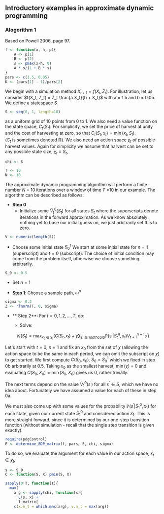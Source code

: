 ## Introductory examples in approximate dynamic programming










### Alogorithm 1 

Based on Powell 2006, page 97.  



```r
f <- function(x, h, p){
    A <- p[1] 
    B <- p[2] 
    s <- pmax(x-h, 0)
    A * s/(1 + B * s)
}
pars <- c(1.5, 0.05)
K <- (pars[1] - 1)/pars[2]
```


We begin with a simulation method $X_{t+1} = f(X_t, Z_t)$.  For illustration, let us consider $f(X_t, Z_t) = Z_t \frac{a X_t}{b + X_t}$ with a = 1.5 and b = 0.05.  We define a statespace $S$



```r
S <- seq(0, 1, length=10) 
```


as a uniform grid of 10 points from 0 to 1.  We also need a value function on the state space, $C_t(S_t)$. For simplicity, we set the price of harvest at unity and the cost of harvesting at zero, so that $C_t(S_t, x_t) = \min(x_t, S_t)$.  
($C_t$ is sometimes denoted $\mathbb{\Pi}$).  We also need an action space $\chi_t$ of possible harvest values.  Again for simplicity we assume that harvest can be set to any possible state size, $\chi_t \equiv S_t$,


```r
chi <- S
```





```r
T <- 10
N <- 10
```


The approximate dynamic programming algorithm will perform a finite number $N$ = 10 iterations over a window of time $T$ =10 in our example.  The algorithm can be described as follows: 


- **Step 0**
  - Initialize some $\tilde V_t^0(S_t)$ for all states $S_t$ 
  where the superscripts denote iterations in the forward approximation.  As we know absolutely nothing yet to base our initial guess on, we just arbitrarily set this to zero.  


```r
V <- numeric(length(S))
```

  
  - Choose some initial state $S_0^1$
  We start at some initial state for $n = 1$ (superscript) and $t = 0$ (subscript). The choice of initial condition may come from the problem itself, otherwise we choose something arbitrarily.  


```r
S_0 <- 0.5
```


  - Set $n = 1$

- **Step 1**: Choose a sample path, $\omega^n$


```r
sigma <- 0.2
Z <- rlnorm(T, 0, sigma)
```


- ** Step 2**: For $t = 0, 1, 2, \ldots, T$, do:

  - Solve:

$$V_t(S_t) = \max_{x_t \in \chi_t} \left(C(S_t, x_t) + \gamma \sum_{s^{\prime} \in mathcal{S}} \mathbb{P}(s^{\prime} | S_t^n, x_t) V_{t+1}^{n-1} s^{\prime} \right)$$

Let's start with $t=0$, $n=1$ and fix an $x_0$ from the set of $\chi$ (allowing the action space to be the same in each period, we can omit the subscript on $\chi$) to get started.  We first compute $C(S_0, x_0)$. $S_0 = S_0^1$ which we fixed in step 0b arbitrarily at 0.5.  Taking $x_0$ as the smallest harvest, $\min(\chi)$ = 0 and evaluating $C(S_0,X_0) = \min(S_0, X_0)$ gives us 0, rather trivially.  

The next terms depend on the value $\tilde V^0_1(s^{\prime})$ for all $s^{\prime} \in S$, which we have no idea about.  Fortunately we have assumed a value for each of these in step 0a.  

We must also come up with some values for the probability $\mathbb{P}(s^{\prime} | S_1^0, x_1)$ for each state, given our current state $S_1^0$ and considered action $x_1$.  This is more straight forward, since it is determined by our one-step transition function (without simulation - recall that the single step transition is given exactly).   


```r
require(pdgControl)
F <- determine_SDP_matrix(f, pars, S, chi, sigma)
```



To do so, we evaluate the argument for each value in our action space, $x_t \in \chi_t$,

```r
s <- S_0
C <- function(S, X) pmin(S, X)

sapply(0:T, function(t){
  max(
    arg <- sapply(chi, function(x){
      C(s, x) + 
      f_matrix[
    c(x.n_t = which.max(arg), v.n_t = max(arg)) 
    
```

